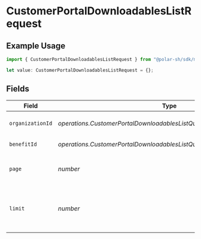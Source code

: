 # CustomerPortalDownloadablesListRequest

## Example Usage

```typescript
import { CustomerPortalDownloadablesListRequest } from "@polar-sh/sdk/models/operations";

let value: CustomerPortalDownloadablesListRequest = {};
```

## Fields

| Field                                                                      | Type                                                                       | Required                                                                   | Description                                                                |
| -------------------------------------------------------------------------- | -------------------------------------------------------------------------- | -------------------------------------------------------------------------- | -------------------------------------------------------------------------- |
| `organizationId`                                                           | *operations.CustomerPortalDownloadablesListQueryParamOrganizationIDFilter* | :heavy_minus_sign:                                                         | Filter by organization ID.                                                 |
| `benefitId`                                                                | *operations.CustomerPortalDownloadablesListQueryParamBenefitIDFilter*      | :heavy_minus_sign:                                                         | Filter by benefit ID.                                                      |
| `page`                                                                     | *number*                                                                   | :heavy_minus_sign:                                                         | Page number, defaults to 1.                                                |
| `limit`                                                                    | *number*                                                                   | :heavy_minus_sign:                                                         | Size of a page, defaults to 10. Maximum is 100.                            |